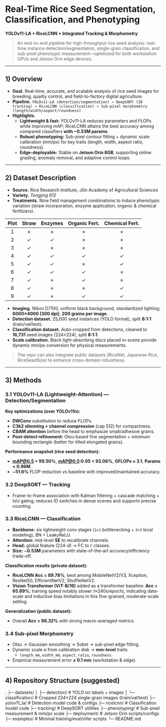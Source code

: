 # Real-Time Rice Seed Segmentation, Classification, and Phenotyping
**YOLOv11-LA + RiceLCNN + Integrated Tracking & Morphometry**

> An end-to-end pipeline for high-throughput rice seed analysis: real-time instance detection/segmentation, single-grain classification, and sub-pixel phenotypic measurement—optimized for both workstation GPUs and Jetson Orin edge devices.

---

## 1) Overview

- **Goal.** Real-time, accurate, and scalable analysis of rice seed images for breeding, quality control, and field-to-factory digital agriculture.
- **Pipeline.** `YOLOv11-LA (detection/segmentation) → DeepSORT (ID tracking) → RiceLCNN (classification) → Sub-pixel morphometry (length/width/aspect/roundness)`
- **Highlights.**
  - **Lightweight & fast:** YOLOv11-LA reduces parameters and FLOPs while improving mAP; RiceLCNN attains the best accuracy among compared classifiers **with ~0.53M params**.
  - **Robust phenotyping:** Sub-pixel contour fitting + dynamic scale calibration (mm/px) for key traits (length, width, aspect ratio, roundness).
  - **Edge-deployable:** Stable on **Jetson Orin 8GB**, supporting online grading, anomaly removal, and adaptive control loops.

---

## 2) Dataset Description

- **Source.** Rice Research Institute, Jilin Academy of Agricultural Sciences  
- **Variety.** *Tongjing 612*  
- **Treatments.** Nine field management combinations to induce phenotypic variation (straw incorporation, enzyme application, organic & chemical fertilizers).

| Plot | Straw | Enzymes | Organic Fert. | Chemical Fert. |
|:---:|:-----:|:-------:|:-------------:|:--------------:|
| 1 | × | × | × | × |
| 2 | ✓ | ✓ | × | × |
| 3 | ✓ | × | × | × |
| 4 | ✓ | ✓ | ✓ | ✓ |
| 5 | ✓ | ✓ | × | ✓ |
| 6 | ✓ | ✓ | ✓ | × |
| 7 | ✓ | × | ✓ | × |
| 8 | ✓ | × | × | ✓ |
| 9 | ✓ | × | ✓ | ✓ |

- **Imaging.** Nikon D7100, uniform black background, standardized lighting; **6000×4000 (300 dpi)**; **200 grains per image**.
- **Detection dataset.** 25,000 seed instances (YOLO format), split **8:1:1** (train/val/test).  
- **Classification dataset.** Auto-cropped from detections, cleaned to **16,731** seed images (224×224), split **8:1:1**.
- **Scale calibration.** Black light-absorbing discs placed in-scene provide dynamic mm/px conversion for physical measurements.

> The repo can also integrate public datasets (RiceNet, Japanese Rice, RiceSeedSize) to enhance cross-domain robustness.

---

## 3) Methods

### 3.1 YOLOv11-LA (Lightweight-Attention) — Detection/Segmentation
**Key optimizations (over YOLOv11n):**
- **DWConv** substitution to reduce FLOPs.
- **C3k2 slimming + channel compression** (cap 512) for compactness.
- **CBAM attention** before the head to emphasize small/adhesive grains.
- **Post-detect refinement:** Otsu-based fine segmentation + minimum bounding rectangle (better for tilted elongated grains).

**Performance snapshot (rice seed detection):**
- **mAP@0.5 = 99.50%**, **mAP@0.5:0.95 = 93.06%**, **GFLOPs ≈ 3.1**, **Params < 0.96M**.  
- ~**51.6%** FLOP reduction vs baseline with improved/maintained accuracy.

### 3.2 DeepSORT — Tracking
- Frame-to-frame association with Kalman filtering + cascade matching + IoU gating; reduces ID switches in dense scenes and supports precise counting.

### 3.3 RiceLCNN — Classification
- **Backbone:** six lightweight conv stages (`1×1` bottlenecking + `3×3` local modeling), BN + LeakyReLU.
- **Attention:** mid-level **SE** to recalibrate channels.
- **Head:** global feature (224-d) → FC to `C` classes.
- **Size:** ~**0.53M** parameters with state-of-the-art accuracy/efficiency trade-off.

**Classification results (private dataset):**
- **RiceLCNN Acc = 89.78%**, best among MobileNetV2/V3, Xception, ResNet50, EfficientNetV2, ShuffleNetV2.
- **Vision Transformer (ViT-B/16)** added as a transformer baseline: **Acc = 65.89%**; training speed notably slower (≈240s/epoch), indicating data-scale and inductive-bias limitations in this fine-grained, moderate-scale setting.

**Generalization (public dataset):**
- Overall **Acc = 96.32%** with strong macro-averaged metrics.

### 3.4 Sub-pixel Morphometry
- Otsu → Gaussian smoothing → Sobel → sub-pixel edge fitting.
- Dynamic scale α from calibration disk → **mm-level** traits:
  - `length_mm`, `width_mm`, `aspect_ratio`, `roundness`.
- Empirical measurement error **≤ 0.1 mm** (workstation & edge).

---

## 4) Repository Structure (suggested)
.
├─ datasets/
│  ├─ detection/            # YOLO txt labels + images
│  └─ classification/       # Cropped 224×224 single-grain images (train/val/test)
├─ yolov11_la/              # Detection model code & configs
├─ ricelcnn/                # Classification model code
├─ tracking/                # DeepSORT utilities
├─ phenotyping/             # Sub-pixel measurement & mm/px scale
├─ deployment/              # Jetson Orin scripts/configs
├─ examples/                # Minimal training/eval/infer scripts
└─ README.md

